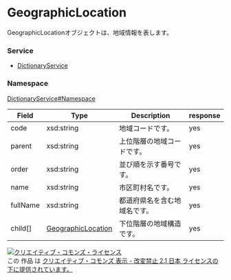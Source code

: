 

# GeographicLocation

GeographicLocationオブジェクトは、地域情報を表します。

### Service

+ [DictionaryService](../../services/DictionaryService.md)

### Namespace

[DictionaryService#Namespace](../../services/DictionaryService.md#namespace)

| Field | Type | Description | response |
| ----- | ---- | ----------- | -------- |
| code | xsd:string | 地域コードです。 | yes | |
| parent | xsd:string | 上位階層の地域コードです。 | yes | |
| order | xsd:string | 並び順を示す番号です。 | yes | |
| name | xsd:string | 市区町村名です。 | yes | |
| fullName | xsd:string | 都道府県名を含む地域名です。 | yes | |
| child[] | [GeographicLocation](./GeographicLocation.md) | 下位階層の地域構造です。 | yes | |

<a rel="license" href="http://creativecommons.org/licenses/by-nd/2.1/jp/"><img alt="クリエイティブ・コモンズ・ライセンス" style="border-width:0" src="https://i.creativecommons.org/l/by-nd/2.1/jp/88x31.png" /></a><br />この 作品 は <a rel="license" href="http://creativecommons.org/licenses/by-nd/2.1/jp/">クリエイティブ・コモンズ 表示 - 改変禁止 2.1 日本 ライセンスの下に提供されています。</a>
